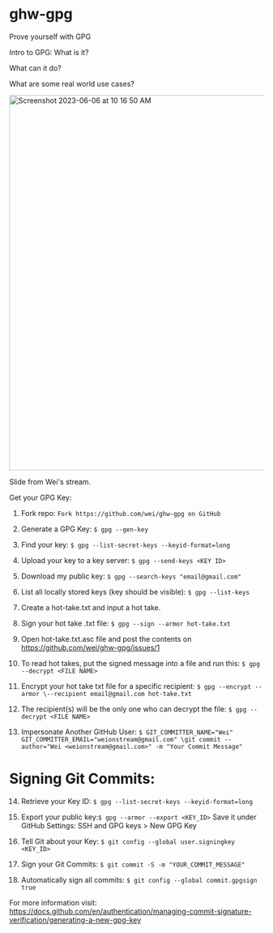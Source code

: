 # ghw-gpg
Prove yourself with GPG

Intro to GPG:
What is it?

What can it do?

What are some real world use cases?

<img width="740" alt="Screenshot 2023-06-06 at 10 16 50 AM" src="https://github.com/Emmarie-Ahtunan/ghw-gpg/assets/86572370/10cb69be-25cf-4cf8-8c41-0658e12332d3">

Slide from Wei's stream.


Get your GPG Key:

1. Fork repo: ```Fork https://github.com/wei/ghw-gpg on GitHub```

2. Generate a GPG Key: ```$ gpg --gen-key```

3. Find your key: ```$ gpg --list-secret-keys --keyid-format=long```

4. Upload your key to a key server: ```$ gpg --send-keys <KEY ID>```

5. Download my public key:  ```$ gpg --search-keys "email@gmail.com"```

6. List all locally stored keys (key should be visible): ```$ gpg --list-keys```

7. Create a hot-take.txt and input a hot take.

8. Sign your hot take .txt file: ```$ gpg --sign --armor hot-take.txt```

9. Open hot-take.txt.asc file and post the contents on https://github.com/wei/ghw-gpg/issues/1

10. To read hot takes, put the signed message into a file and run this: ```$ gpg --decrypt <FILE NAME>```

11. Encrypt your hot take txt file for a specific recipient: ```$ gpg --encrypt --armor \--recipient email@gmail.com hot-take.txt```

12. The recipient(s) will be the only one who can decrypt the file: ```$ gpg --decrypt <FILE NAME>```

13. Impersonate Another GitHub User: ```$ GIT_COMMITTER_NAME="Wei" GIT_COMMITTER_EMAIL="weionstream@gmail.com" \git commit --author="Wei <weionstream@gmail.com>" -m "Your Commit Message"```

# Signing Git Commits:

14. Retrieve your Key ID: ```$ gpg --list-secret-keys --keyid-format=long```

15. Export your public key:```$ gpg --armor --export <KEY_ID>```
      Save it under GitHub Settings: SSH and GPG keys > New GPG Key

16. Tell Git about your Key: ```$ git config --global user.signingkey <KEY_ID>```

17. Sign your Git Commits: ```$ git commit -S -m "YOUR_COMMIT_MESSAGE"```

18. Automatically sign all commits: ```$ git config --global commit.gpgsign true```


For more information visit: https://docs.github.com/en/authentication/managing-commit-signature-verification/generating-a-new-gpg-key
